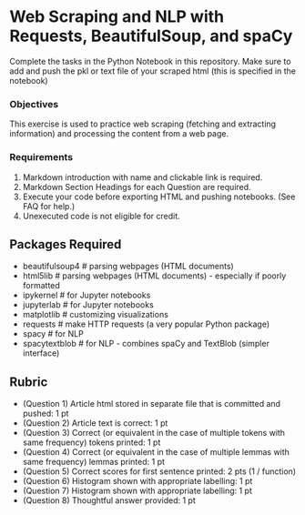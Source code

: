# Web Scraping and NLP with Requests, BeautifulSoup, and spaCy

Complete the tasks in the Python Notebook in this repository.
Make sure to add and push the pkl or text file of your scraped html (this is specified in the notebook)

### Objectives

This exercise is used to practice web scraping (fetching and extracting information) and processing the content from a web page. 

### Requirements

1. Markdown introduction with name and clickable link is required.
2. Markdown Section Headings for each Question are required. 
3. Execute your code before exporting HTML and pushing notebooks. (See FAQ for help.)  
4. Unexecuted code is not eligible for credit.

## Packages Required

* beautifulsoup4  # parsing webpages (HTML documents)
* html5lib        # parsing webpages (HTML documents)  - especially if poorly formatted
* ipykernel       # for Jupyter notebooks
* jupyterlab      # for Jupyter notebooks
* matplotlib      # customizing visualizations
* requests        # make HTTP requests (a very popular Python package)
* spacy           # for NLP 
* spacytextblob   # for NLP - combines spaCy and TextBlob (simpler interface)

## Rubric

* (Question 1) Article html stored in separate file that is committed and pushed: 1 pt
* (Question 2) Article text is correct: 1 pt
* (Question 3) Correct (or equivalent in the case of multiple tokens with same frequency) tokens printed: 1 pt
* (Question 4) Correct (or equivalent in the case of multiple lemmas with same frequency) lemmas printed: 1 pt
* (Question 5) Correct scores for first sentence printed: 2 pts (1 / function)
* (Question 6) Histogram shown with appropriate labelling: 1 pt
* (Question 7) Histogram shown with appropriate labelling: 1 pt
* (Question 8) Thoughtful answer provided: 1 pt
